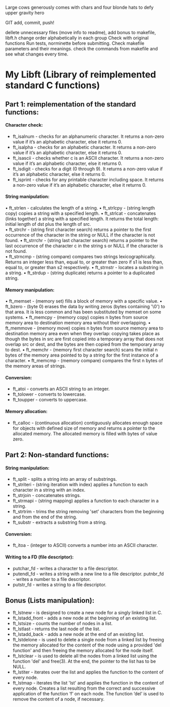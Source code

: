 Large cows generously comes with chars and four blonde hats to defy upper gravity hero

GIT add, commit, push!

dellete unnecessary files (move info to readme), add bonus to makefile, libft.h
change order alphabetically in each group
Check with original functions
Run tests, norminette before submitting.
Check makefile parameters and their meanings.
check the commands from makefile and see what changes every time.


# My Libft (Library of reimplemented standard C functions) #

## Part 1: reimplementation of the standard functions: ##

#### Character check: ####

* ft_isalnum - checks for an alphanumeric character. It returns a non-zero value if it’s an alphabetic character, else it returns 0. 
* ft_isalpha - checks for an alphabetic character. It returns a non-zero value if it’s an alphabetic character, else it returns 0. 
* ft_isascii - checks whether c is an ASCII character. It returns a non-zero value if it’s an alphabetic character, else it returns 0.
* ft_isdigit - checks for a digit (0 through 9). It returns a non-zero value if it’s an alphabetic character, else it returns 0. 
* ft_isprint - checks for any printable character including space. It returns a non-zero value if it’s an alphabetic character, else it returns 0. 


#### String manipulation: ####

• ft_strlen - calculates the length of a string.
• ft_strlcpy - (string length copy) copies a string with a specified length.
• ft_strlcat - concatenates (links together) a string with a specified length. It returns the total length: initial length of dst plus the length of src.  
• ft_strchr - (string first character search) returns a pointer to the first occurrence of the character in the string or NULL if the character is not found. 
• ft_strrchr - (string last character search) returns a pointer to the last occurrence of  the character c in the string s or NULL if the character is not found.  
• ft_strncmp - (string compare) compares two strings lexicographically. Returns an integer less than, equal to, or greater than zero if s1 is less than, equal to, or greater than s2 respectively.
• ft_strnstr - locates a substring in a string.
• ft_strdup - (string duplicate) returns a pointer to a duplicated string.
 

#### Memory manipulation: ####

• ft_memset - (memory set) fills a block of memory with a specific value.
• ft_bzero - (byte 0) erases  the  data by writing zeros (bytes  containing '\0') to that area. It is less common and has been substituted by memset on some systems.
• ft_memcpy - (memory copy) copies n bytes from source memory area to destination memory area without their overlapping.
• ft_memmove - (memory move) copies n bytes from source memory area to destination memory area even when they overlap: copying takes place as though the bytes in src are first copied into a temporary array that does not overlap src or dest, and the bytes are then copied from  the  temporary array to dest.
• ft_memchr - (memory first character search) scans  the  initial n bytes of the memory area pointed to by a string for the first instance of a character. 
• ft_memcmp - (memory compare) compares the first n bytes of the memory areas of strings.
 

#### Conversion: ####

* ft_atoi -  converts an ASCII string to an integer.
* ft_tolower - converts to lowercase.
* ft_toupper - converts to uppercase.


#### Memory allocation: ####

* ft_calloc - (continuous allocation) contiguously allocates enough space for objects with defined size of memory and returns a pointer to the allocated memory. The allocated memory is filled with bytes of value zero.


## Part 2: Non-standard functions: ##

#### String manipulation: ####

* ft_split - splits a string into an array of substrings.
* ft_striteri - (string iteration with index) applies a function to each character in a string with an index.
* ft_strjoin - concatenates strings.
* ft_strmapi - (string mapping) applies a function to each character in a string.
* ft_strtrim - trims the string removing 'set' characters from the beginning and from the end of the string.
* ft_substr - extracts a substring from a string.


#### Conversion: ####

* ft_itoa - (integer to ASCII) converts a number into an ASCII character.


#### Writing to a FD (file descriptor): ####

* putchar_fd - writes a character to a file descriptor.
* putendl_fd - writes a string with a new line to a file descriptor.
putnbr_fd - writes a number to a file descriptor.
* putstr_fd - writes a string to a file descriptor.


## Bonus (Lists manipulation): ##

* ft_lstnew - is designed to create a new node for a singly linked list in C.
* ft_lstadd_front - adds a new node at the beginning of an existing list.
* ft_lstsize - counts the number of nodes in a list.
* ft_lstlast - returns the last node of the list.
* ft_lstadd_back - adds a new node at the end of an existing list.
* ft_lstdelone - is used to delete a single node from a linked list by freeing the memory allocated for the content of the node using a provided 'del function' and then freeing the memory allocated for the node itself.
* ft_lstclear - is used to delete all the nodes from a linked list using the function 'del' and free(3). At the end, the pointer to the list has to be NULL.
* ft_lstiter - iterates over the list and applies the function to the content of every node.
* ft_lstmap -  iterates the list 'lst' and applies the function in the content of every node. Creates a list resulting from the correct and successive application of the function ‘f’ on each node. The function ‘del’ is used to remove the content of a node, if necessary.
